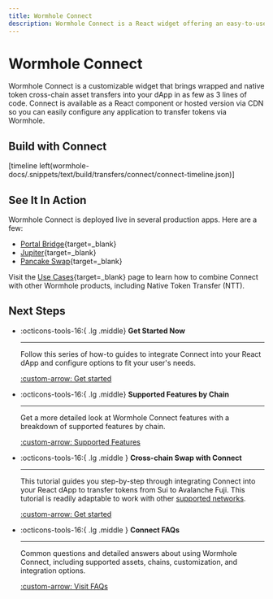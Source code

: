 ```yaml
---
title: Wormhole Connect
description: Wormhole Connect is a React widget offering an easy-to-use interface to facilitate cross-chain asset transfers via Wormhole directly in a web application.
---
```


# Wormhole Connect

Wormhole Connect is a customizable widget that brings wrapped and native token cross-chain asset transfers into your dApp in as few as 3 lines of code. Connect is available as a React component or hosted version via CDN so you can easily configure any application to transfer tokens via Wormhole.

## Build with Connect

[timeline left(wormhole-docs/.snippets/text/build/transfers/connect/connect-timeline.json)]

## See It In Action

Wormhole Connect is deployed live in several production apps. Here are a few:

- [Portal Bridge](https://portalbridge.com/){target=\_blank}
- [Jupiter](https://jup.ag/onboard/cctp){target=\_blank}
- [Pancake Swap](https://bridge.pancakeswap.finance/wormhole){target=\_blank}

Visit the [Use Cases](/docs/build/start-building/use-cases/){target=\_blank} page to learn how to combine Connect with other Wormhole products, including Native Token Transfer (NTT).

## Next Steps

<div class="grid cards" markdown >

-   :octicons-tools-16:{ .lg .middle} **Get Started Now**

    ---

    Follow this series of how-to guides to integrate Connect into your React dApp and configure options to fit your user's needs.

    [:custom-arrow: Get started](/docs/build/transfers/connect/overview/)

-   :octicons-tools-16:{ .lg .middle} **Supported Features by Chain**

    ---

    Get a more detailed look at Wormhole Connect features with a breakdown of supported features by chain.
    
    [:custom-arrow: Supported Features](/docs/build/transfers/connect/features/)

-   :octicons-tools-16:{ .lg .middle } **Cross-chain Swap with Connect**

    ---

    This tutorial guides you step-by-step through integrating Connect into your React dApp to transfer tokens from Sui to Avalanche Fuji. This tutorial is readily adaptable to work with other [supported networks](/docs/build/start-building/supported-networks/).

    [:custom-arrow: Get started](/docs/tutorials/by-product/connect/react-dapp/)

-   :octicons-tools-16:{ .lg .middle } **Connect FAQs**

    ---

    Common questions and detailed answers about using Wormhole Connect, including supported assets, chains, customization, and integration options. 

    [:custom-arrow: Visit FAQs](/docs/build/transfers/connect/faqs/)
  
</div>



